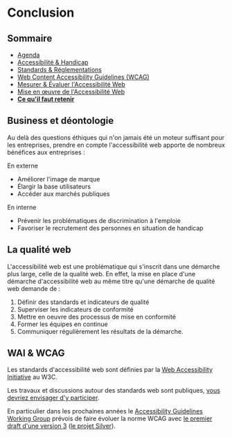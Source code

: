 # Conclusion

<!-- .slide: class="page-title" -->



## Sommaire

<!-- .slide: id="master-toc" class="toc" -->

- [Agenda](#/0)
- [Accessibilité &amp; Handicap](#/1)
- [Standards &amp; Réglementations](#/2)
- [Web Content Accessibility Guidelines (WCAG)](#/3)
- [Mesurer &amp; Évaluer l'Accessibilité Web](#/4)
- [Mise en œuvre de l'Accessibilité Web](#/5)
- **[Ce qu'il faut retenir](#/6)**



## Business et déontologie

Au delà des questions éthiques qui n'on jamais été un moteur suffisant pour les entreprises, prendre en compte l'accessibilité web apporte de nombreux bénéfices aux entreprises :

En externe
- Améliorer l'image de marque
- Élargir la base utilisateurs
- Accéder aux marchés publiques

En interne
- Prévenir les problématiques de discrimination à l'emploie
- Favoriser le recrutement des personnes en situation de handicap



## La qualité web

L'accessibilité web est une problématique qui s'inscrit dans une démarche plus large, celle de la qualité web. En effet, la mise en place d'une démarche d'accessibilité web au même titre qu'une démarche de qualité web demande de :

1. Définir des standards et indicateurs de qualité
2. Superviser les indicateurs de conformité
3. Mettre en oeuvre des processus de mise en conformité
4. Former les équipes en continue
5. Communiquer régulièrement les résultats de la démarche.



## WAI &amp; WCAG

Les standards d'accessibilité web sont définies par la [Web Accessibility Initiative](https://www.w3.org/WAI/) au W3C.

Les travaux et discussions autour des standards web sont publiques, [vous devriez envisager d'y participer](https://www.w3.org/WAI/about/participating/).

En particulier dans les prochaines années le <a href="https://www.w3.org/WAI/GL/" lang="en">Accessibility Guidelines Working Group</a> prévois de faire évoluer la norme WCAG avec [le premier draft d'une version 3](https://www.w3.org/TR/wcag-3.0/) ([le projet Silver](https://github.com/w3c/silver)).



<!-- .slide: class="page-questions" -->
